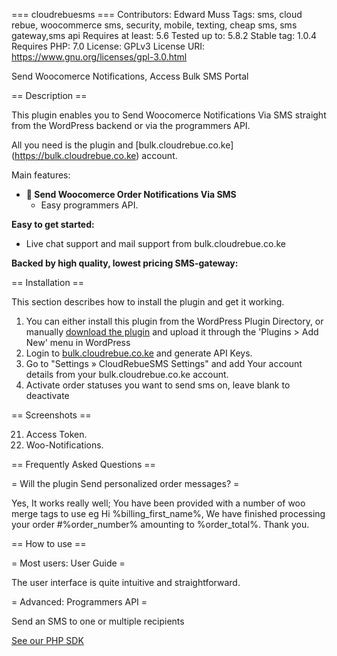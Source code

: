 === cloudrebuesms ===
Contributors: Edward Muss
Tags: sms, cloud rebue, woocommerce sms, security, mobile, texting, cheap sms, sms gateway,sms api
Requires at least: 5.6
Tested up to: 5.8.2
Stable tag: 1.0.4
Requires PHP: 7.0
License: GPLv3
License URI: https://www.gnu.org/licenses/gpl-3.0.html

Send Woocomerce Notifications, Access Bulk SMS Portal

== Description ==

This plugin enables you to Send Woocomerce Notifications Via SMS straight from the WordPress backend or via the programmers API.

All you need is the plugin and [bulk.cloudrebue.co.ke] (https://bulk.cloudrebue.co.ke) account.

Main features:

* **📱 Send Woocomerce Order Notifications Via SMS**
  * Easy programmers API.

**Easy to get started:**

- Live chat support and mail support from bulk.cloudrebue.co.ke

**Backed by high quality, lowest pricing SMS-gateway:**


== Installation ==

This section describes how to install the plugin and get it working.

1. You can either install this plugin from the WordPress Plugin Directory,
  or manually  [download the plugin](https://github.com/cloudrebue/cloudrebue_wordpress/releases) and upload it through the 'Plugins > Add New' menu in WordPress
2. Login to [bulk.cloudrebue.co.ke](https://bulk.cloudrebue.co.ke) and generate API Keys.
3. Go to "Settings » CloudRebueSMS Settings" and add Your account details from your bulk.cloudrebue.co.ke account.
3. Activate order statuses you want to send sms on, leave blank to deactivate

== Screenshots ==

21. Access Token.
22. Woo-Notifications.


== Frequently Asked Questions ==

= Will the plugin Send personalized order messages? =

Yes, It works really well; You have been provided with a number of woo merge tags to use eg Hi %billing_first_name%, 
We have finished processing your order #%order_number% amounting to %order_total%. Thank you. 



== How to use ==

= Most users: User Guide =

The user interface is quite intuitive and straightforward.


= Advanced: Programmers API =

Send an SMS to one or multiple recipients

[See our PHP SDK](https://github.com/cloudrebue/PHP-BULK-SDK)
